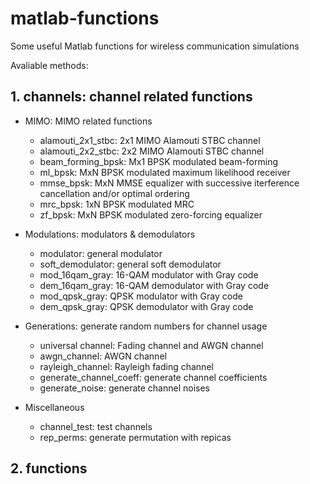 # matlab-functions
Some useful Matlab functions for wireless communication simulations

Avaliable methods:
## 1. channels: channel related functions
- MIMO: MIMO related functions
  + alamouti_2x1_stbc: 2x1 MIMO Alamouti STBC channel
  + alamouti_2x2_stbc: 2x2 MIMO Alamouti STBC channel
  + beam_forming_bpsk: Mx1 BPSK modulated beam-forming
  + ml_bpsk: MxN BPSK modulated maximum likelihood receiver
  + mmse_bpsk: MxN MMSE equalizer with successive iterference cancellation and/or optimal ordering
  + mrc_bpsk: 1xN BPSK modulated MRC
  + zf_bpsk: MxN BPSK modulated zero-forcing equalizer

- Modulations: modulators & demodulators
  + modulator: general modulator
  + soft_demodulator: general soft demodulator
  + mod_16qam_gray: 16-QAM modulator with Gray code
  + dem_16qam_gray: 16-QAM demodulator with Gray code
  + mod_qpsk_gray: QPSK modulator with Gray code
  + dem_qpsk_gray: QPSK demodulator with Gray code

- Generations: generate random numbers for channel usage
  + universal channel: Fading channel and AWGN channel
  + awgn_channel: AWGN channel
  + rayleigh_channel: Rayleigh fading channel
  + generate_channel_coeff: generate channel coefficients
  + generate_noise: generate channel noises

- Miscellaneous
  + channel_test: test channels
  + rep_perms: generate permutation with repicas

## 2. functions

